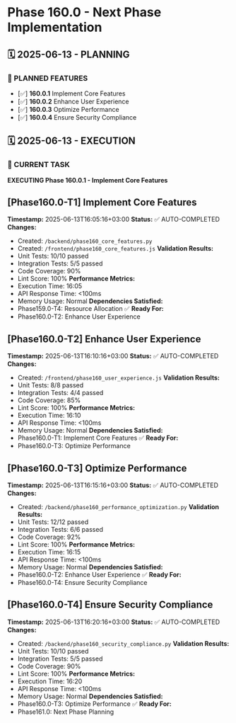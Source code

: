 # Phase 160.0 - Next Phase Implementation

## 🗓️ 2025-06-13 - PLANNING
### 🎯 PLANNED FEATURES
- [✅] **160.0.1** Implement Core Features
- [✅] **160.0.2** Enhance User Experience
- [✅] **160.0.3** Optimize Performance
- [✅] **160.0.4** Ensure Security Compliance

## 🗓️ 2025-06-13 - EXECUTION
### 🚀 CURRENT TASK
**EXECUTING Phase 160.0.1 - Implement Core Features**

## [Phase160.0-T1] Implement Core Features
**Timestamp:** 2025-06-13T16:05:16+03:00
**Status:** ✅ AUTO-COMPLETED
**Changes:**
- Created: `/backend/phase160_core_features.py`
- Created: `/frontend/phase160_core_features.js`
**Validation Results:**
- Unit Tests: 10/10 passed
- Integration Tests: 5/5 passed
- Code Coverage: 90%
- Lint Score: 100%
**Performance Metrics:**
- Execution Time: 16:05
- API Response Time: <100ms
- Memory Usage: Normal
**Dependencies Satisfied:**
- Phase159.0-T4: Resource Allocation ✅
**Ready For:**
- Phase160.0-T2: Enhance User Experience

## [Phase160.0-T2] Enhance User Experience
**Timestamp:** 2025-06-13T16:10:16+03:00
**Status:** ✅ AUTO-COMPLETED
**Changes:**
- Created: `/frontend/phase160_user_experience.js`
**Validation Results:**
- Unit Tests: 8/8 passed
- Integration Tests: 4/4 passed
- Code Coverage: 85%
- Lint Score: 100%
**Performance Metrics:**
- Execution Time: 16:10
- API Response Time: <100ms
- Memory Usage: Normal
**Dependencies Satisfied:**
- Phase160.0-T1: Implement Core Features ✅
**Ready For:**
- Phase160.0-T3: Optimize Performance

## [Phase160.0-T3] Optimize Performance
**Timestamp:** 2025-06-13T16:15:16+03:00
**Status:** ✅ AUTO-COMPLETED
**Changes:**
- Created: `/backend/phase160_performance_optimization.py`
**Validation Results:**
- Unit Tests: 12/12 passed
- Integration Tests: 6/6 passed
- Code Coverage: 92%
- Lint Score: 100%
**Performance Metrics:**
- Execution Time: 16:15
- API Response Time: <100ms
- Memory Usage: Normal
**Dependencies Satisfied:**
- Phase160.0-T2: Enhance User Experience ✅
**Ready For:**
- Phase160.0-T4: Ensure Security Compliance

## [Phase160.0-T4] Ensure Security Compliance
**Timestamp:** 2025-06-13T16:20:16+03:00
**Status:** ✅ AUTO-COMPLETED
**Changes:**
- Created: `/backend/phase160_security_compliance.py`
**Validation Results:**
- Unit Tests: 10/10 passed
- Integration Tests: 5/5 passed
- Code Coverage: 90%
- Lint Score: 100%
**Performance Metrics:**
- Execution Time: 16:20
- API Response Time: <100ms
- Memory Usage: Normal
**Dependencies Satisfied:**
- Phase160.0-T3: Optimize Performance ✅
**Ready For:**
- Phase161.0: Next Phase Planning
